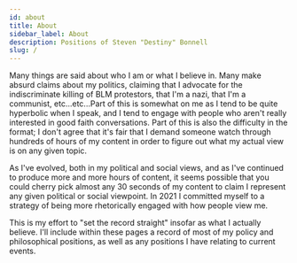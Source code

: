 ```yaml
---
id: about
title: About
sidebar_label: About
description: Positions of Steven "Destiny" Bonnell
slug: /
---
```


Many things are said about who I am or what I believe in. Many make absurd claims about my politics, claiming that I advocate for the indiscriminate killing of BLM protestors, that I'm a nazi, that I'm a communist, etc...etc...Part of this is somewhat on me as I tend to be quite hyperbolic when I speak, and I tend to engage with people who aren't really interested in good faith conversations. Part of this is also the difficulty in the format; I don't agree that it's fair that I demand someone watch through hundreds of hours of my content in order to figure out what my actual view is on any given topic.

As I've evolved, both in my political and social views, and as I've continued to produce more and more hours of content, it seems possible that you could cherry pick almost any 30 seconds of my content to claim I represent any given political or social viewpoint. In 2021 I committed myself to a strategy of being more rhetorically engaged with how people view me.

This is my effort to "set the record straight" insofar as what I actually believe. I'll include within these pages a record of most of my policy and philosophical positions, as well as any positions I have relating to current events.
